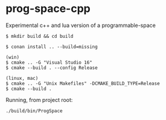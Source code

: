 # prog-space-cpp
Experimental c++ and lua version of a programmable-space

```
$ mkdir build && cd build

$ conan install .. --build=missing

(win)
$ cmake .. -G "Visual Studio 16"
$ cmake --build . --config Release

(linux, mac)
$ cmake .. -G "Unix Makefiles" -DCMAKE_BUILD_TYPE=Release
$ cmake --build .
```

Running, from project root:
```
./build/bin/ProgSpace
```